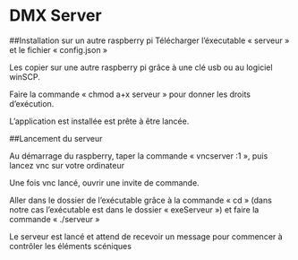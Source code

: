 # DMX Server

##Installation sur un autre raspberry pi
Télécharger l’éxecutable « serveur » et le fichier « config.json »

Les copier sur une autre raspberry pi grâce à une clé usb ou au logiciel winSCP.

Faire la commande « chmod a+x serveur » pour donner les droits d’exécution.

L’application est installée est prête à être lancée.

##Lancement du serveur

Au démarrage du raspberry, taper la commande « vncserver :1 », puis lancez vnc sur votre ordinateur

Une fois vnc lancé, ouvrir une invite de commande.

Aller dans le dossier de l’exécutable grâce à la commande « cd » (dans notre cas l’exécutable est dans le dossier « exeServeur ») et faire la commande « ./serveur »

Le serveur est lancé et attend de recevoir un message pour commencer à contrôler les éléments scéniques
